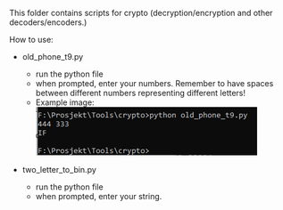 This folder contains scripts for crypto (decryption/encryption and other decoders/encoders.)

How to use:

* old_phone_t9.py
    - run the python file
    - when prompted, enter your numbers. Remember to have spaces between different numbers representing different letters!
    - Example image:
    ![Example image](images/old_phone_T9_example.PNG)

* two_letter_to_bin.py
    - run the python file
    - when prompted, enter your string.